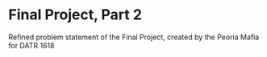 # Final Project, Part 2 

Refined problem statement of the Final Project, created by the Peoria Mafia for DATR 1618

